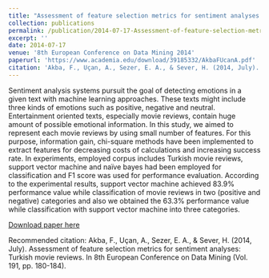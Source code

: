 ```yaml
---
title: "Assessment of feature selection metrics for sentiment analyses: Turkish movie reviews"
collection: publications
permalink: /publication/2014-07-17-Assessment-of-feature-selection-metrics-for-sentiment-analyses-Turkish-movie-reviews
excerpt: ''
date: 2014-07-17
venue: '8th European Conference on Data Mining 2014'
paperurl: 'https://www.academia.edu/download/39185332/AkbaFUcanA.pdf'
citation: 'Akba, F., Uçan, A., Sezer, E. A., & Sever, H. (2014, July). Assessment of feature selection metrics for sentiment analyses: Turkish movie reviews. In 8th European Conference on Data Mining (Vol. 191, pp. 180-184).'
---
```

Sentiment analysis systems pursuit the goal of detecting emotions in a given text with machine learning approaches. These texts might include three kinds of emotions such as positive, negative and neutral. Entertainment oriented texts, especially movie reviews, contain huge amount of possible emotional information. In this study, we aimed to represent each movie reviews by using small number of features. For this purpose, information gain, chi-square methods have been implemented to extract features for decreasing costs of calculations and increasing success rate. In experiments, employed corpus includes Turkish movie reviews, support vector machine and naïve bayes had been employed for classification and F1 score was used for performance evaluation. According to the experimental results, support vector machine achieved 83.9% performance value while classification of movie reviews in two (positive and negative) categories and also we obtained the 63.3% performance value while classification with support vector machine into three categories.

[Download paper here](https://www.academia.edu/download/39185332/AkbaFUcanA.pdf)

Recommended citation: Akba, F., Uçan, A., Sezer, E. A., & Sever, H. (2014, July). Assessment of feature selection metrics for sentiment analyses: Turkish movie reviews. In 8th European Conference on Data Mining (Vol. 191, pp. 180-184).
